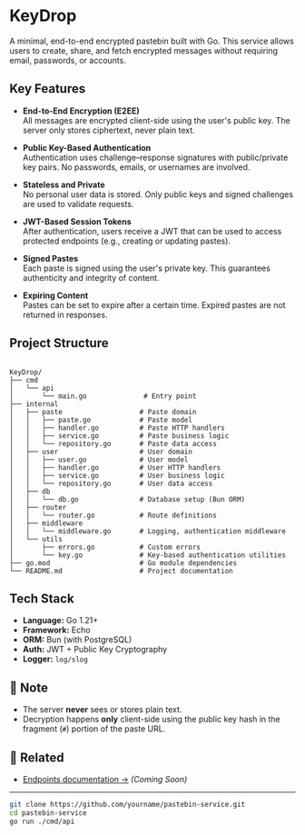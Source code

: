 # KeyDrop 

A minimal, end-to-end encrypted pastebin built with Go. This service allows users to create, share, and fetch encrypted messages without requiring email, passwords, or accounts.

## Key Features

- **End-to-End Encryption (E2EE)**  
  All messages are encrypted client-side using the user's public key. The server only stores ciphertext, never plain text.

- **Public Key-Based Authentication**  
  Authentication uses challenge–response signatures with public/private key pairs. No passwords, emails, or usernames are involved.

- **Stateless and Private**  
  No personal user data is stored. Only public keys and signed challenges are used to validate requests.

- **JWT-Based Session Tokens**  
  After authentication, users receive a JWT that can be used to access protected endpoints (e.g., creating or updating pastes).

- **Signed Pastes**  
  Each paste is signed using the user's private key. This guarantees authenticity and integrity of content.

- **Expiring Content**  
  Pastes can be set to expire after a certain time. Expired pastes are not returned in responses.

## Project Structure

```

KeyDrop/
├── cmd
│   └── api
│       └── main.go              # Entry point
├── internal
│   ├── paste                   # Paste domain
│   │   ├── paste.go            # Paste model
│   │   ├── handler.go          # Paste HTTP handlers
│   │   ├── service.go          # Paste business logic
│   │   └── repository.go       # Paste data access
│   ├── user                    # User domain
│   │   ├── user.go             # User model
│   │   ├── handler.go          # User HTTP handlers
│   │   ├── service.go          # User business logic
│   │   └── repository.go       # User data access
│   ├── db
│   │   └── db.go               # Database setup (Bun ORM)
│   ├── router
│   │   └── router.go           # Route definitions
│   ├── middleware
│   │   └── middleware.go       # Logging, authentication middleware
│   └── utils
│       ├── errors.go           # Custom errors
│       └── key.go              # Key-based authentication utilities
├── go.mod                      # Go module dependencies
└── README.md                   # Project documentation

````

## Tech Stack

- **Language:** Go 1.21+
- **Framework:** Echo
- **ORM:** Bun (with PostgreSQL)
- **Auth:** JWT + Public Key Cryptography
- **Logger:** `log/slog`

## 🚧 Note

- The server **never** sees or stores plain text.
- Decryption happens **only** client-side using the public key hash in the fragment (`#`) portion of the paste URL.

## 🔗 Related

- [Endpoints documentation →](./ENDPOINTS.md) *(Coming Soon)*

---

```bash
git clone https://github.com/yourname/pastebin-service.git
cd pastebin-service
go run ./cmd/api
````
